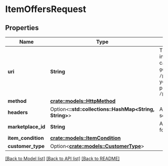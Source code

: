 # ItemOffersRequest

## Properties

Name | Type | Description | Notes
------------ | ------------- | ------------- | -------------
**uri** | **String** | The resource path of the operation you are calling in batch without any query parameters.  If you are calling `getItemOffersBatch`, supply the path of `getItemOffers`.  **Example:** `/products/pricing/v0/items/B000P6Q7MY/offers`  If you are calling `getListingOffersBatch`, supply the path of `getListingOffers`.  **Example:** `/products/pricing/v0/listings/B000P6Q7MY/offers` | 
**method** | [**crate::models::HttpMethod**](HttpMethod.md) |  | 
**headers** | Option<**::std::collections::HashMap<String, String>**> | A mapping of additional HTTP headers to send/receive for the individual batch request. | [optional]
**marketplace_id** | **String** | A marketplace identifier. Specifies the marketplace for which prices are returned. | 
**item_condition** | [**crate::models::ItemCondition**](ItemCondition.md) |  | 
**customer_type** | Option<[**crate::models::CustomerType**](CustomerType.md)> |  | [optional]

[[Back to Model list]](../README.md#documentation-for-models) [[Back to API list]](../README.md#documentation-for-api-endpoints) [[Back to README]](../README.md)


